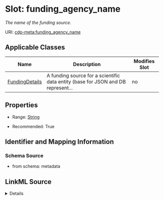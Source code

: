 # Slot: funding_agency_name


_The name of the funding source._



URI: [cdp-meta:funding_agency_name](metadatafunding_agency_name)



<!-- no inheritance hierarchy -->




## Applicable Classes

| Name | Description | Modifies Slot |
| --- | --- | --- |
[FundingDetails](FundingDetails.md) | A funding source for a scientific data entity (base for JSON and DB represent... |  no  |







## Properties

* Range: [String](String.md)

* Recommended: True





## Identifier and Mapping Information







### Schema Source


* from schema: metadata




## LinkML Source

<details>
```yaml
name: funding_agency_name
description: The name of the funding source.
from_schema: metadata
exact_mappings:
- cdp-common:funding_agency_name
rank: 1000
alias: funding_agency_name
owner: FundingDetails
domain_of:
- FundingDetails
range: string
recommended: true
inlined: true
inlined_as_list: true

```
</details>